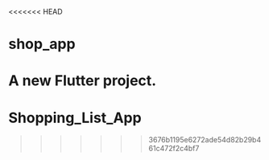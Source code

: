 <<<<<<< HEAD
# shop_app

A new Flutter project.
=======
# Shopping_List_App
>>>>>>> 3676b1195e6272ade54d82b29b461c472f2c4bf7
